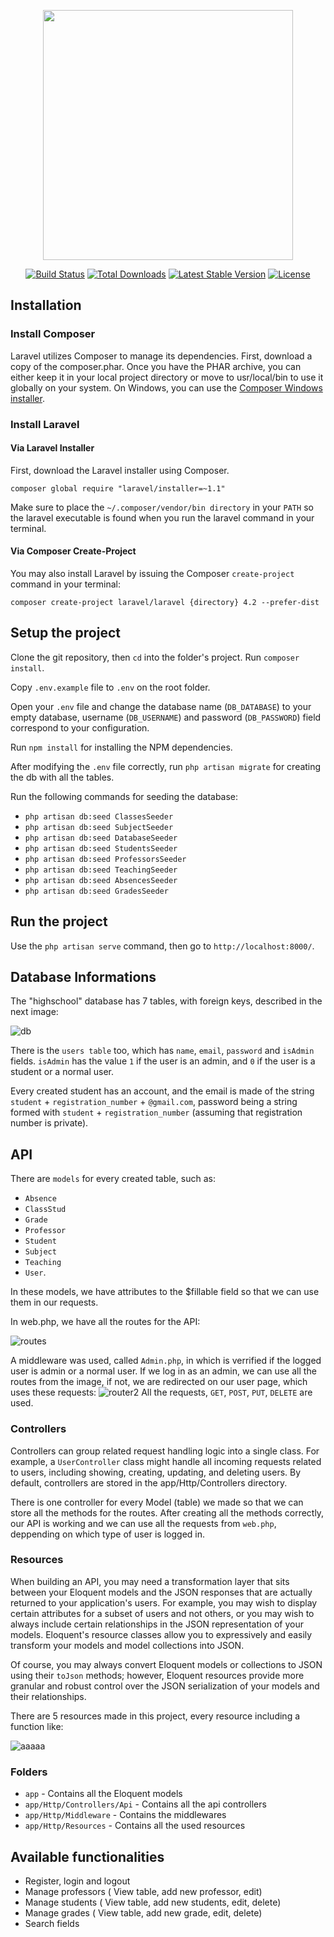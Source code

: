 <p align="center"><a href="https://laravel.com" target="_blank"><img src="https://raw.githubusercontent.com/laravel/art/master/logo-lockup/5%20SVG/2%20CMYK/1%20Full%20Color/laravel-logolockup-cmyk-red.svg" width="400"></a></p>

<p align="center">
<a href="https://travis-ci.org/laravel/framework"><img src="https://travis-ci.org/laravel/framework.svg" alt="Build Status"></a>
<a href="https://packagist.org/packages/laravel/framework"><img src="https://img.shields.io/packagist/dt/laravel/framework" alt="Total Downloads"></a>
<a href="https://packagist.org/packages/laravel/framework"><img src="https://img.shields.io/packagist/v/laravel/framework" alt="Latest Stable Version"></a>
<a href="https://packagist.org/packages/laravel/framework"><img src="https://img.shields.io/packagist/l/laravel/framework" alt="License"></a>
</p>

## Installation
### Install Composer
Laravel utilizes Composer to manage its dependencies. First, download a copy of the composer.phar. Once you have the PHAR archive, you can either keep it in your local project directory or move to usr/local/bin to use it globally on your system. On Windows, you can use the [Composer Windows installer](https://getcomposer.org/Composer-Setup.exe).

### Install Laravel
#### Via Laravel Installer
First, download the Laravel installer using Composer.
```
composer global require "laravel/installer=~1.1"
```
Make sure to place the `~/.composer/vendor/bin directory` in your `PATH` so the laravel executable is found when you run the laravel command in your terminal.

#### Via Composer Create-Project
You may also install Laravel by issuing the Composer `create-project` command in your terminal:
```
composer create-project laravel/laravel {directory} 4.2 --prefer-dist
```
## Setup the project
Clone the git repository, then `cd` into the folder's project. Run `composer install`.
>
Copy `.env.example` file to `.env` on the root folder. 
>
Open your `.env` file and change the database name (`DB_DATABASE`) to your empty database, username (`DB_USERNAME`) and password (`DB_PASSWORD`) field correspond to your configuration.
>
Run `npm install` for installing the NPM dependencies.
>
After modifying the `.env` file correctly, run `php artisan migrate` for creating the db with all the tables.
>
Run the following commands for seeding the database:
>
* `php artisan db:seed ClassesSeeder`
* `php artisan db:seed SubjectSeeder`
* `php artisan db:seed DatabaseSeeder`
* `php artisan db:seed StudentsSeeder`
* `php artisan db:seed ProfessorsSeeder`
* `php artisan db:seed TeachingSeeder`
* `php artisan db:seed AbsencesSeeder`
* `php artisan db:seed GradesSeeder`

## Run the project
Use the `php artisan serve` command, then go to `http://localhost:8000/`.

## Database Informations
The "highschool" database has 7 tables, with foreign keys, described in the next image:
>
![db](https://user-images.githubusercontent.com/60388013/163412137-0321afa4-27f7-40a4-8ab2-8801b32f7697.PNG)

There is the `users table` too, which has `name`, `email`, `password` and `isAdmin` fields. `isAdmin` has the value `1` if the user is an admin, and `0` if the user is a student or a normal user.
>
Every created student has an account, and the email is made of the string `student` + `registration_number` + `@gmail.com`, password being a string formed with `student` + `registration_number` (assuming that registration number is private). 

## API
There are `models` for every created table, such as:
* `Absence`
*  `ClassStud`
*  `Grade` 
*  `Professor`
*  `Student`
*  `Subject`
*  `Teaching`
*  `User`.
>
In these models, we have attributes to the $fillable field so that we can use them in our requests.
>
In web.php, we have all the routes for the API:
>
![routes](https://user-images.githubusercontent.com/60388013/163416702-60a5c941-1bdc-469a-b418-81579fddadb0.PNG)
>
A middleware was used, called `Admin.php`, in which is verrified if the logged user is admin or a normal user. If we log in as an admin, we can use all the routes from the image, if not, we are redirected on our user page, which uses these requests:
![router2](https://user-images.githubusercontent.com/60388013/163417644-ae3ca043-ab55-45cd-85e2-ceb3be5fb741.PNG)
All the requests, `GET`, `POST`, `PUT`, `DELETE` are used.
### Controllers
Controllers can group related request handling logic into a single class. For example, a `UserController` class might handle all incoming requests related to users, including showing, creating, updating, and deleting users. By default, controllers are stored in the app/Http/Controllers directory.
>
There is one controller for every Model (table) we made so that we can store all the methods for the routes. After creating all the methods correctly, our API is working and we can use all the requests from `web.php`, deppending on which type of user is logged in.
### Resources
When building an API, you may need a transformation layer that sits between your Eloquent models and the JSON responses that are actually returned to your application's users. For example, you may wish to display certain attributes for a subset of users and not others, or you may wish to always include certain relationships in the JSON representation of your models. Eloquent's resource classes allow you to expressively and easily transform your models and model collections into JSON.
>
Of course, you may always convert Eloquent models or collections to JSON using their `toJson` methods; however, Eloquent resources provide more granular and robust control over the JSON serialization of your models and their relationships.
>
There are 5 resources made in this project, every resource including a function like:
>
![aaaaa](https://user-images.githubusercontent.com/60388013/163420867-99608f36-dc07-4e1b-95c4-663c33a256b1.PNG)

### Folders
* `app` - Contains all the Eloquent models
* `app/Http/Controllers/Api` - Contains all the api controllers
* `app/Http/Middleware` - Contains the middlewares
* `app/Http/Resources` - Contains all the used resources

## Available functionalities
* Register, login and logout 
* Manage professors ( View table, add new professor, edit)
* Manage students ( View table, add new students, edit, delete)
* Manage grades ( View table, add new grade, edit, delete)
* Search fields

## 

